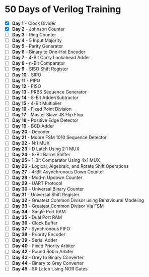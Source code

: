 # 50 Days of Verilog Training

- [x] **Day 1** - Clock Divider  
- [x] **Day 2** - Johnson Counter  
- [ ] **Day 3** - Ring Counter  
- [ ] **Day 4** - 5 Input Majority  
- [ ] **Day 5** - Parity Generator  
- [ ] **Day 6** - Binary to One-Hot Encoder  
- [ ] **Day 7** - 4-Bit Carry Lookahead Adder  
- [ ] **Day 8** - n-Bit Comparator  
- [ ] **Day 9** - SISO Shift Register  
- [ ] **Day 10** - SIPO  
- [ ] **Day 11** - PIPO  
- [ ] **Day 12** - PISO  
- [ ] **Day 13** - PRBS Sequence Generator  
- [ ] **Day 14** - 8-Bit Adder/Subtractor  
- [ ] **Day 15** - 4-Bit Multiplier  
- [ ] **Day 16** - Fixed Point Division  
- [ ] **Day 17** - Master Slave JK Flip Flop  
- [ ] **Day 18** - Positive Edge Detector  
- [ ] **Day 19** - BCD Adder  
- [ ] **Day 20** - Decoder  
- [ ] **Day 21** - Moore FSM 1010 Sequence Detector  
- [ ] **Day 22** - N:1 MUX  
- [ ] **Day 23** - D Latch Using 2:1 MUX  
- [ ] **Day 24** - 8-Bit Barrel Shifter  
- [ ] **Day 25** - 1-Bit Comparator Using 4x1 MUX  
- [ ] **Day 26** - Logical, Algebraic, and Rotate Shift Operations  
- [ ] **Day 27** - 4-Bit Asynchronous Down Counter  
- [ ] **Day 28** - Mod-n Updown Counter  
- [ ] **Day 29** - UART Protocol  
- [ ] **Day 30** - Universal Binary Counter  
- [ ] **Day 31** - Universal Shift Register  
- [ ] **Day 32** - Greatest Common Divisor using Behavioural Modeling  
- [ ] **Day 33** - Greatest Common Divisor Via FSM  
- [ ] **Day 34** - Single Port RAM  
- [ ] **Day 35** - Dual Port RAM  
- [ ] **Day 36** - Clock Buffer  
- [ ] **Day 37** - Synchronous FIFO  
- [ ] **Day 38** - Priority Encoder  
- [ ] **Day 39** - Serial Adder  
- [ ] **Day 40** - Fixed Priority Arbiter  
- [ ] **Day 42** - Round Robin Arbiter  
- [ ] **Day 43** - Grey to Binary Converter  
- [ ] **Day 44** - Binary to Grey Converter  
- [ ] **Day 45** - SR Latch Using NOR Gates  
